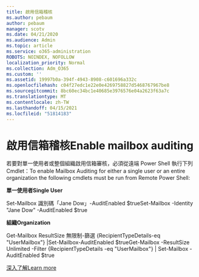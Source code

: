 ```yaml
---
title: 啟用信箱稽核
ms.author: pebaum
author: pebaum
manager: scotv
ms.date: 04/21/2020
ms.audience: Admin
ms.topic: article
ms.service: o365-administration
ROBOTS: NOINDEX, NOFOLLOW
localization_priority: Normal
ms.collection: Adm_O365
ms.custom: ''
ms.assetid: 19997b0a-394f-4943-8908-c601696a332c
ms.openlocfilehash: c04f27edc1e22e0e4269758827d5468767967be8
ms.sourcegitcommit: 8bc60ec34bc1e40685e3976576e04a2623f63a7c
ms.translationtype: MT
ms.contentlocale: zh-TW
ms.lasthandoff: 04/15/2021
ms.locfileid: "51814183"
---
```

# <a name="enable-mailbox-auditing"></a><span data-ttu-id="34070-102">啟用信箱稽核</span><span class="sxs-lookup"><span data-stu-id="34070-102">Enable mailbox auditing</span></span>

<span data-ttu-id="34070-103">若要對單一使用者或整個組織啟用信箱審核，必須從遠端 Power Shell 執行下列 Cmdlet：</span><span class="sxs-lookup"><span data-stu-id="34070-103">To enable Mailbox Auditing for either a single user or an entire organization the following cmdlets must be run from Remote Power Shell:</span></span>
  
 <span data-ttu-id="34070-104">**單一使用者**</span><span class="sxs-lookup"><span data-stu-id="34070-104">**Single User**</span></span>
  
<span data-ttu-id="34070-105">Set-Mailbox 識別碼「Jane Dow」-AuditEnabled $true</span><span class="sxs-lookup"><span data-stu-id="34070-105">Set-Mailbox -Identity "Jane Dow" -AuditEnabled $true</span></span>
  
 <span data-ttu-id="34070-106">**組織**</span><span class="sxs-lookup"><span data-stu-id="34070-106">**Organization**</span></span>
  
<span data-ttu-id="34070-107">Get-Mailbox ResultSize 無限制-篩選 {RecipientTypeDetails-eq "UserMailbox"} |Set-Mailbox-AuditEnabled $true</span><span class="sxs-lookup"><span data-stu-id="34070-107">Get-Mailbox -ResultSize Unlimited -Filter {RecipientTypeDetails -eq "UserMailbox"} | Set-Mailbox -AuditEnabled $true</span></span>
  
[<span data-ttu-id="34070-108">深入了解</span><span class="sxs-lookup"><span data-stu-id="34070-108">Learn more</span></span>](https://docs.microsoft.com/microsoft-365/compliance/enable-mailbox-auditing)
  

